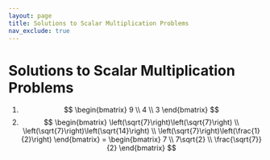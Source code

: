 ```yaml
---
layout: page
title: Solutions to Scalar Multiplication Problems
nav_exclude: true
---
```

# Solutions to Scalar Multiplication Problems

1. $$ \begin{bmatrix} 9 \\ 4 \\ 3 \end{bmatrix} $$
1. $$ \begin{bmatrix} \left(\sqrt{7}\right)\left(\sqrt{7}\right) \\
\left(\sqrt{7}\right)\left(\sqrt{14}\right) \\
\left(\sqrt{7}\right)\left(\frac{1}{2}\right)
\end{bmatrix} = \begin{bmatrix}
7 \\ 7\sqrt{2} \\ \frac{\sqrt{7}}{2}
\end{bmatrix}
$$

